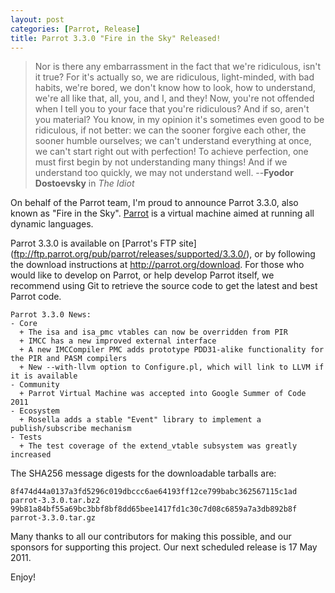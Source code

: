 ```yaml
---
layout: post
categories: [Parrot, Release]
title: Parrot 3.3.0 "Fire in the Sky" Released!
---
```


> Nor is there any embarrassment in the fact that we're ridiculous, isn't it
> true? For it's actually so, we are ridiculous, light-minded, with bad
> habits, we're bored, we don't know how to look, how to understand, we're
> all like that, all, you, and I, and they! Now, you're not offended when
> I tell you to your face that you're ridiculous? And if so, aren't you
> material? You know, in my opinion it's sometimes even good to be
> ridiculous, if not better: we can the sooner forgive each other, the
> sooner humble ourselves; we can't understand everything at once, we can't
> start right out with perfection! To achieve perfection, one must first
> begin by not understanding many things! And if we understand too quickly,
> we may not understand well. --**Fyodor Dostoevsky** in *The Idiot*

On behalf of the Parrot team, I'm proud to announce Parrot 3.3.0, also known
as "Fire in the Sky".  [Parrot](http://parrot.org/) is a virtual machine aimed
at running all dynamic languages.

Parrot 3.3.0 is available on [Parrot's FTP site]
(ftp://ftp.parrot.org/pub/parrot/releases/supported/3.3.0/), or by following the
download instructions at http://parrot.org/download.  For those who would like
to develop on Parrot, or help develop Parrot itself, we recommend using Git to
retrieve the source code to get the latest and best Parrot code.

    Parrot 3.3.0 News:
    - Core
      + The isa and isa_pmc vtables can now be overridden from PIR
      + IMCC has a new improved external interface
      + A new IMCCompiler PMC adds prototype PDD31-alike functionality for the PIR and PASM compilers
      + New --with-llvm option to Configure.pl, which will link to LLVM if it is available
    - Community
      + Parrot Virtual Machine was accepted into Google Summer of Code 2011
    - Ecosystem
      + Rosella adds a stable "Event" library to implement a publish/subscribe mechanism
    - Tests
      + The test coverage of the extend_vtable subsystem was greatly increased


The SHA256 message digests for the downloadable tarballs are:

    8f474d44a0137a3fd5296c019dbccc6ae64193ff12ce799babc362567115c1ad  parrot-3.3.0.tar.bz2
    99b81a84bf55a69bc3bbf8bf8dd65bee1417fd1c30c7d08c6859a7a3db892b8f  parrot-3.3.0.tar.gz

Many thanks to all our contributors for making this possible, and our sponsors
for supporting this project.  Our next scheduled release is 17 May 2011.

Enjoy!


